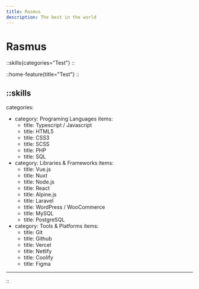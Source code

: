 ```yaml
---
title: Rasmus
description: The best in the world
---
```


# Rasmus

::skills{categories="Test"}
::

::home-feature{title="Test"}
::

::skills
---
categories:
  - category: Programing Languages
    items:
      - title: Typescript / Javascript
      - title: HTML5
      - title: CSS3
      - title: SCSS
      - title: PHP
      - title: SQL
  - category: Libraries & Frameworks
    items:
      - title: Vue.js
      - title: Nuxt
      - title: Node.js
      - title: React
      - title: Alpine.js
      - title: Laravel
      - title: WordPress / WooCommerce
      - title: MySQL
      - title: PostgreSQL
  - category: Tools & Platforms
    items:
      - title: Git
      - title: Github
      - title: Vercel
      - title: Netlify
      - title: Coolify
      - title: Figma
---
::
